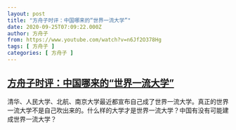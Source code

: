 ```yaml
---
layout: post
title: "方舟子时评：中国哪来的“世界一流大学”"
date: 2020-09-25T07:09:22.000Z
author: 方舟子
from: https://www.youtube.com/watch?v=n6Jf2O378Hg
tags: [ 方舟子 ]
categories: [ 方舟子 ]
---
```

<!--1601017762000-->
[方舟子时评：中国哪来的“世界一流大学”](https://www.youtube.com/watch?v=n6Jf2O378Hg)
------

<div>
清华、人民大学、北航、南京大学最近都宣布自己成了世界一流大学。真正的世界一流大学不是自己吹出来的。什么样的大学才是世界一流大学？中国有没有可能建成世界一流大学？
</div>
